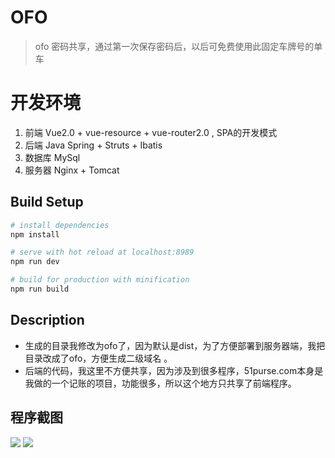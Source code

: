 # OFO

> ofo 密码共享，通过第一次保存密码后，以后可免费使用此固定车牌号的单车

# 开发环境

1. 前端 Vue2.0 + vue-resource + vue-router2.0 , SPA的开发模式
2. 后端 Java Spring + Struts + Ibatis 
3. 数据库  MySql 
4. 服务器 Nginx + Tomcat


## Build Setup

``` bash
# install dependencies
npm install

# serve with hot reload at localhost:8989
npm run dev

# build for production with minification
npm run build
```

## Description
* 生成的目录我修改为ofo了，因为默认是dist，为了方便部署到服务器端，我把目录改成了ofo，方便生成二级域名 。
* 后端的代码，我这里不方便共享，因为涉及到很多程序，51purse.com本身是我做的一个记账的项目，功能很多，所以这个地方只共享了前端程序。

## 程序截图
![](http://51purse.com/Home.png)
![](http://51purse.com/getCar.png)
